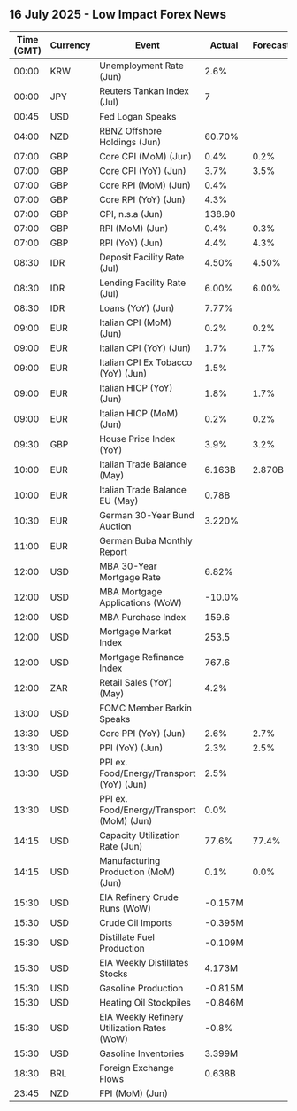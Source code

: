 ## 16 July 2025 - Low Impact Forex News

| Time (GMT) | Currency | Event | Actual | Forecast | Previous |
|------|----------|-------|--------|----------|----------|
| 00:00 | KRW | Unemployment Rate (Jun) | 2.6% |  | 2.7% |
| 00:00 | JPY | Reuters Tankan Index (Jul) | 7 |  | 6 |
| 00:45 | USD | Fed Logan Speaks |  |  |  |
| 04:00 | NZD | RBNZ Offshore Holdings (Jun) | 60.70% |  | 59.70% |
| 07:00 | GBP | Core CPI (MoM) (Jun) | 0.4% | 0.2% | 0.2% |
| 07:00 | GBP | Core CPI (YoY) (Jun) | 3.7% | 3.5% | 3.5% |
| 07:00 | GBP | Core RPI (MoM) (Jun) | 0.4% |  | 0.2% |
| 07:00 | GBP | Core RPI (YoY) (Jun) | 4.3% |  | 4.1% |
| 07:00 | GBP | CPI, n.s.a (Jun) | 138.90 |  | 138.40 |
| 07:00 | GBP | RPI (MoM) (Jun) | 0.4% | 0.3% | 0.2% |
| 07:00 | GBP | RPI (YoY) (Jun) | 4.4% | 4.3% | 4.3% |
| 08:30 | IDR | Deposit Facility Rate (Jul) | 4.50% | 4.50% | 4.75% |
| 08:30 | IDR | Lending Facility Rate (Jul) | 6.00% | 6.00% | 6.25% |
| 08:30 | IDR | Loans (YoY) (Jun) | 7.77% |  | 8.43% |
| 09:00 | EUR | Italian CPI (MoM) (Jun) | 0.2% | 0.2% | -0.1% |
| 09:00 | EUR | Italian CPI (YoY) (Jun) | 1.7% | 1.7% | 1.6% |
| 09:00 | EUR | Italian CPI Ex Tobacco (YoY) (Jun) | 1.5% |  | 1.4% |
| 09:00 | EUR | Italian HICP (YoY) (Jun) | 1.8% | 1.7% | 1.7% |
| 09:00 | EUR | Italian HICP (MoM) (Jun) | 0.2% | 0.2% | -0.1% |
| 09:30 | GBP | House Price Index (YoY) | 3.9% | 3.2% | 3.5% |
| 10:00 | EUR | Italian Trade Balance (May) | 6.163B | 2.870B | 2.448B |
| 10:00 | EUR | Italian Trade Balance EU (May) | 0.78B |  | 0.13B |
| 10:30 | EUR | German 30-Year Bund Auction | 3.220% |  | 2.990% |
| 11:00 | EUR | German Buba Monthly Report |  |  |  |
| 12:00 | USD | MBA 30-Year Mortgage Rate | 6.82% |  | 6.77% |
| 12:00 | USD | MBA Mortgage Applications (WoW) | -10.0% |  | 9.4% |
| 12:00 | USD | MBA Purchase Index | 159.6 |  | 180.9 |
| 12:00 | USD | Mortgage Market Index | 253.5 |  | 281.6 |
| 12:00 | USD | Mortgage Refinance Index | 767.6 |  | 829.3 |
| 12:00 | ZAR | Retail Sales (YoY) (May) | 4.2% |  | 5.2% |
| 13:00 | USD | FOMC Member Barkin Speaks |  |  |  |
| 13:30 | USD | Core PPI (YoY) (Jun) | 2.6% | 2.7% | 3.2% |
| 13:30 | USD | PPI (YoY) (Jun) | 2.3% | 2.5% | 2.7% |
| 13:30 | USD | PPI ex. Food/Energy/Transport (YoY) (Jun) | 2.5% |  | 2.8% |
| 13:30 | USD | PPI ex. Food/Energy/Transport (MoM) (Jun) | 0.0% |  | 0.1% |
| 14:15 | USD | Capacity Utilization Rate (Jun) | 77.6% | 77.4% | 77.5% |
| 14:15 | USD | Manufacturing Production (MoM) (Jun) | 0.1% | 0.0% | 0.3% |
| 15:30 | USD | EIA Refinery Crude Runs (WoW) | -0.157M |  | -0.099M |
| 15:30 | USD | Crude Oil Imports | -0.395M |  | -1.358M |
| 15:30 | USD | Distillate Fuel Production | -0.109M |  | 0.059M |
| 15:30 | USD | EIA Weekly Distillates Stocks | 4.173M |  | -0.825M |
| 15:30 | USD | Gasoline Production | -0.815M |  | 0.278M |
| 15:30 | USD | Heating Oil Stockpiles | -0.846M |  | 0.603M |
| 15:30 | USD | EIA Weekly Refinery Utilization Rates (WoW) | -0.8% |  | -0.2% |
| 15:30 | USD | Gasoline Inventories | 3.399M |  | -2.658M |
| 18:30 | BRL | Foreign Exchange Flows | 0.638B |  | -2.148B |
| 23:45 | NZD | FPI (MoM) (Jun) |  |  | 0.5% |
